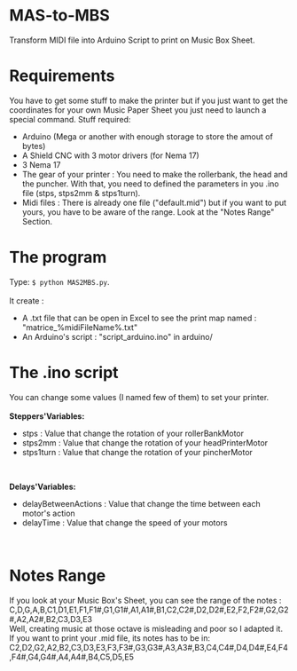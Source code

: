# MAS-to-MBS
Transform MIDI file into Arduino Script to print on Music Box Sheet.

# Requirements
You have to get some stuff to make the printer but if you just want to get
the coordinates for your own Music Paper Sheet you just need to launch a special command.
Stuff required:
- Arduino (Mega or another with enough storage to store the amout of bytes)
- A Shield CNC with 3 motor drivers (for Nema 17)
- 3 Nema 17
- The gear of your printer : You need to make the rollerbank, the head and the puncher. With that, you need to defined the parameters in you .ino file (stps, stps2mm & stps1turn).
- Midi files : There is already one file ("default.mid") but if you want to put yours, you have to be aware of the range. Look at the "Notes Range" Section.

# The program

Type: `$ python MAS2MBS.py`.<br/><br/>
It create :  
- A .txt file that can be open in Excel to see the print map named : "matrice_%midiFileName%.txt"
- An Arduino's script : "script_arduino.ino" in arduino/

# The .ino script
You can change some values (I named few of them) to set your printer.
<br/><br/>
 __Steppers'Variables:__ <br/>
- stps : Value that change the rotation of your rollerBankMotor
- stps2mm : Value that change the rotation of your headPrinterMotor
- stps1turn : Value that change the rotation of your pincherMotor
<br/>

 __Delays'Variables:__ <br/>
- delayBetweenActions : Value that change the time between each motor's action
- delayTime : Value that change the speed of your motors
<br/>

# Notes Range
If you look at your Music Box's Sheet, you can see the range of the notes :<br/>
C,D,G,A,B,C1,D1,E1,F1,F1#,G1,G1#,A1,A1#,B1,C2,C2#,D2,D2#,E2,F2,F2#,G2,G2#,A2,A2#,B2,C3,D3,E3<br/>
Well, creating music at those octave is misleading and poor so I adapted it.<br/>
If you want to print your .mid file, its notes has to be in:<br/>
C2,D2,G2,A2,B2,C3,D3,E3,F3,F3#,G3,G3#,A3,A3#,B3,C4,C4#,D4,D4#,E4,F4,F4#,G4,G4#,A4,A4#,B4,C5,D5,E5<br/>
